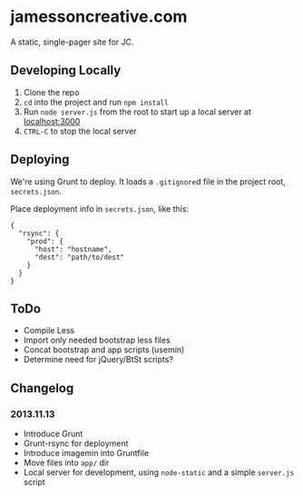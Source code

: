 jamessoncreative.com
====================

A static, single-pager site for JC.

## Developing Locally

1. Clone the repo
2. `cd` into the project and run `npm install`
3. Run `node server.js` from the root to start up a local server at [localhost:3000](http://localhost:3000/)
4. `CTRL-C` to stop the local server

## Deploying

We're using Grunt to deploy. It loads a `.gitignore`d file in the project root, `secrets.json`.

Place deployment info in `secrets.json`, like this:

    {
      "rsync": {
        "prod": {
          "host": "hostname",
          "dest": "path/to/dest"
        }
      }
    }

## ToDo

* Compile Less
* Import only needed bootstrap less files
* Concat bootstrap and app scripts (usemin)
* Determine need for jQuery/BtSt scripts?

## Changelog

### 2013.11.13

* Introduce Grunt
* Grunt-rsync for deployment
* Introduce imagemin into Gruntfile
* Move files into `app/` dir
* Local server for development, using `node-static` and a simple `server.js` script
